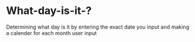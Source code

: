 # What-day-is-it-?

Determining what day is it by entering the exact date you input and making a calender for each month user input
